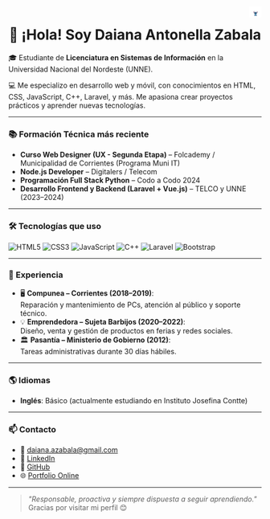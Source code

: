 <img width="5%" align="right" alt="Stitch saludando" src="icegif-5881.gif" />
<h1 align="center">👋 ¡Hola! Soy Daiana Antonella Zabala</h1>


🎓 Estudiante de **Licenciatura en Sistemas de Información** en la Universidad Nacional del Nordeste (UNNE).

💻 Me especializo en desarrollo web y móvil, con conocimientos en HTML, CSS, JavaScript, C++, Laravel, y más. Me apasiona crear proyectos prácticos y aprender nuevas tecnologías.

---

### 📚 Formación Técnica más reciente

- **Curso Web Designer (UX - Segunda Etapa)** – Folcademy / Municipalidad de Corrientes (Programa Muni IT)  
- **Node.js Developer** – Digitalers / Telecom  
- **Programación Full Stack Python** – Codo a Codo 2024  
- **Desarrollo Frontend y Backend (Laravel + Vue.js)** – TELCO y UNNE (2023–2024)  

---

### 🛠️ Tecnologías que uso

![HTML5](https://img.shields.io/badge/HTML-E34F26?style=flat&logo=html5&logoColor=white)
![CSS3](https://img.shields.io/badge/CSS-1572B6?style=flat&logo=css3&logoColor=white)
![JavaScript](https://img.shields.io/badge/JavaScript-F7DF1E?style=flat&logo=javascript&logoColor=black)
![C++](https://img.shields.io/badge/C++-00599C?style=flat&logo=c%2B%2B&logoColor=white)
![Laravel](https://img.shields.io/badge/Laravel-FF2D20?style=flat&logo=laravel&logoColor=white)
![Bootstrap](https://img.shields.io/badge/Bootstrap-563D7C?style=flat&logo=bootstrap&logoColor=white)

---

### 💼 Experiencia

- 🖥️ **Compunea – Corrientes (2018–2019)**:  
  Reparación y mantenimiento de PCs, atención al público y soporte técnico.
- 💡 **Emprendedora – Sujeta Barbijos (2020–2022)**:  
  Diseño, venta y gestión de productos en ferias y redes sociales.
- 🏛️ **Pasantía – Ministerio de Gobierno (2012)**:  
  Tareas administrativas durante 30 días hábiles.

---

### 🌎 Idiomas

- **Inglés**: Básico (actualmente estudiando en Instituto Josefina Contte)

---

### 📫 Contacto

- 📧 daiana.azabala@gmail.com  
- 💼 [LinkedIn](https://www.linkedin.com/in/daiana-antonella-zabala)  
- 🧠 [GitHub](https://github.com/DaiaZabala)  
- 🌐 [Portfolio Online](https://portfoliozabala.netlify.app/)

---

> _"Responsable, proactiva y siempre dispuesta a seguir aprendiendo."_  
> Gracias por visitar mi perfil 😊
